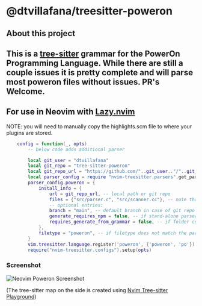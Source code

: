 # @dtvillafana/treesitter-poweron

## About this project

This is a [tree-sitter](https://tree-sitter.github.io/tree-sitter/) grammar for the PowerOn Programming Language.
While there are still a couple issues it is pretty complete and will parse most poweron files without issues.
PR's Welcome.
---
## For use in Neovim with [Lazy.nvim](https://github.com/folke/lazy.nvim)
NOTE: you will need to manually copy the highlights.scm file to where your plugins are stored.
```Lua
    config = function(_, opts)
        -- below code adds additional parser

        local git_user = "dtvillafana"
        local git_repo = "tree-sitter-poweron"
        local git_repo_url = "https://github.com/"..git_user.."/"..git_repo
        local parser_config = require "nvim-treesitter.parsers".get_parser_configs()
        parser_config.poweron = {
            install_info = {
                url = git_repo_url, -- local path or git repo
                files = {"src/parser.c", "src/scanner.cc"}, -- note that some parsers also require src/scanner.c or src/scanner.cc
                -- optional entries:
                branch = "main", -- default branch in case of git repo if different from master
                generate_requires_npm = false, -- if stand-alone parser without npm dependencies
                requires_generate_from_grammar = false, -- if folder contains pre-generated src/parser.c
            },
            filetype = "poweron", -- if filetype does not match the parser name
        }
        vim.treesitter.language.register('poweron', {'poweron', 'po'})
        require("nvim-treesitter.configs").setup(opts)
```
### Screenshot
![Neovim Poweron Screenshot](images/screenshot.png)

(The tree-sitter map on the side is created using [Nvim Tree-sitter Playground](https://github.com/nvim-treesitter/playground))
